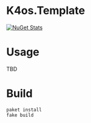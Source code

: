 # K4os.Template

[![NuGet Stats](https://img.shields.io/nuget/v/K4os.Template.svg)](https://www.nuget.org/packages/K4os.Template)

# Usage

TBD

# Build

```shell
paket install
fake build
```
